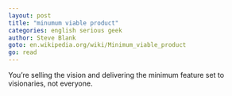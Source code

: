 ```yaml
---
layout: post
title: "minumum viable product"
categories: english serious geek
author: Steve Blank
goto: en.wikipedia.org/wiki/Minimum_viable_product
go: read
---
```


You’re selling the vision and delivering the minimum feature set to visionaries, not everyone.
